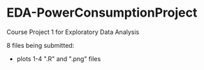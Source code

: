 # EDA-PowerConsumptionProject
Course Project 1 for Exploratory Data Analysis

8 files being submitted:
- plots 1-4 ".R" and ".png" files
